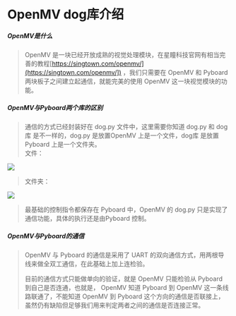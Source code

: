 # OpenMV dog库介绍

##### OpenMV是什么

>OpenMV 是一块已经开放成熟的视觉处理模块，在星瞳科技官网有相当完善的教程[https://singtown.com/openmv/](https://singtown.com/openmv/]) ，我们只需要在 OpenMV 和 Pyboard 两块板子之间建立起通信，就能完美的使用 OpenMV 这一块视觉模块的功能。

##### OpenMV与Pyboard两个库的区别

>通信的方式已经封装好在 dog.py 文件中，这里需要你知道 dog.py 和 dog库 是不一样的，dog.py 是放置OpenMV 上是一个文件，dog库 是放置 Pyboard 上是一个文件夹。  
>文件：

![](/pic/ch4/4.4.3/1.png) 

>文件夹：

![](/pic/ch4/4.4.3/2.png) 

>最基础的控制指令都保存在 Pyboard 中，OpenMV 的 dog.py 只是实现了通信功能，具体的执行还是由Pyboard 控制。

##### OpenMV与Pyboard的通信

>OpenMV 与 Pyboard 的通信是采用了 UART 的双向通信方式，用两根导线来做全双工通信，在此基础上加上连检验。  
>
>目前的通信方式只能做单向的验证，就是 OpenMV 只能检验从 Pyboard 到自己是否连通，也就是， OpenMV 知道 Pyboard 到 OpenMV 这一条线路联通了，不能知道 OpenMV 到 Pyboard 这个方向的通信是否联接上，虽然仍有缺陷但足够我们用来判定两者之间的通信是否连接正常。  
